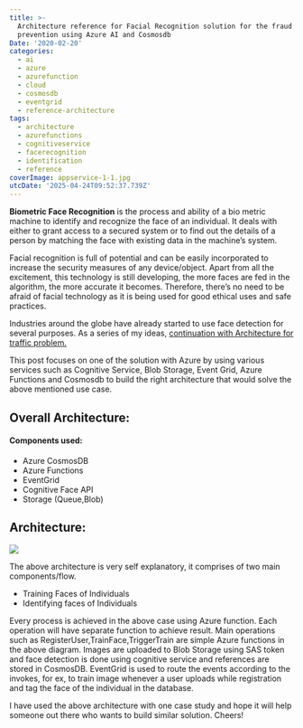```yaml
---
title: >-
  Architecture reference for Facial Recognition solution for the fraud
  prevention using Azure AI and Cosmosdb
Date: '2020-02-20'
categories:
  - ai
  - azure
  - azurefunction
  - cloud
  - cosmosdb
  - eventgrid
  - reference-architecture
tags:
  - architecture
  - azurefunctions
  - cognitiveservice
  - facerecognition
  - identification
  - reference
coverImage: appservice-1-1.jpg
utcDate: '2025-04-24T09:52:37.739Z'
---
```


**Biometric Face Recognition** is the process and ability of a bio metric machine to identify and recognize the face of an individual. It deals with either to grant access to a secured system or to find out the details of a person by matching the face with existing data in the machine’s system.

Facial recognition is full of potential and can be easily incorporated to increase the security measures of any device/object. Apart from all the excitement, this technology is still developing, the more faces are fed in the algorithm, the more accurate it becomes. Therefore, there’s no need to be afraid of facial technology as it is being used for good ethical uses and safe practices.

Industries around the globe have already started to use face detection for several purposes. As a series of my ideas, [continuation with Architecture for traffic problem.](https://sajeetharan.wordpress.com/2019/06/13/how-azure-cosmosdb-functions-powerbi-iot-hub-could-solve-the-burning-traffic-problem/)

This post focuses on one of the solution with Azure by using various services such as Cognitive Service, Blob Storage, Event Grid, Azure Functions and Cosmosdb to build the right architecture that would solve the above mentioned use case.

## Overall Architecture:

#### Components used:

- Azure CosmosDB
- Azure Functions
- EventGrid
- Cognitive Face API
- Storage (Queue,Blob)

## Architecture:

![](https://sajeetharan.wordpress.com/wp-content/uploads/2020/02/face-detection-1.png?w=900)

The above architecture is very self explanatory, it comprises of two main components/flow.

- Training Faces of Individuals
- Identifying faces of Individuals

Every process is achieved in the above case using Azure function. Each operation will have separate function to achieve result. Main operations such as RegisterUser,TrainFace,TriggerTrain are simple Azure functions in the above diagram. Images are uploaded to Blob Storage using SAS token and face detection is done using cognitive service and references are stored in CosmosDB. EventGrid is used to route the events according to the invokes, for ex, to train image whenever a user uploads while registration and tag the face of the individual in the database.

I have used the above architecture with one case study and hope it will help someone out there who wants to build similar solution. Cheers!
